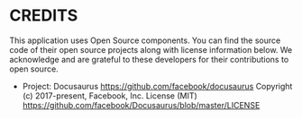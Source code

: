 # CREDITS

This application uses Open Source components. 
You can find the source code of their open source projects along with license information below.
We acknowledge and are grateful to these developers for their contributions to open source.

* Project: Docusaurus https://github.com/facebook/docusaurus
  Copyright (c) 2017-present, Facebook, Inc.
  License (MIT) https://github.com/facebook/Docusaurus/blob/master/LICENSE